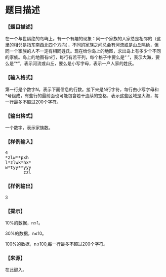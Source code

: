 # 题目描述


<h3>
	【题目描述】
</h3>
<p>
	在一个与世隔绝的岛屿上，有一个有趣的现象：同一个家族的人家总是相邻的（这里的相邻是指东南西北四个方向），不同的家族之间总会有河流或是山丘隔绝，但同一个家族的人不一定有相同姓氏。现在给你岛上的地图，求出岛上有多少个不同的家族。岛上的地图有n行，每行有若干列，每个格子中要么是“ ”，表示大海，要么是“*”，表示河流或山丘，要么是小写字母，表示一户人家的姓氏。
</p>
<h3>
	【输入格式】
</h3>
<p>
	第一行是个数字N，表示下面信息的行数。接下来是N行字符，每行由小写字母和*号组成，有些行的最前面也可能包含若干连续的空格，表示这些区域是大海，每一行最多不超过200个字符。
</p>
<h3>
	【输出格式】
</h3>
<p>
	一个数字，表示家族数。
</p>
<h3>
	【样例输入】
</h3>
<pre>4
*zlw**pxh 
l*zlwk*hx*
w*tyy**yyy
       zzl</pre>
<h3>
	【样例输出】
</h3>
3
<h3>
	【提示】
</h3>
<p>
	10%的数据，n≤1。
</p>
<p>
	30%的数据，n≤10。
</p>
<p>
	100%的数据，n≤100,每一行最多不超过200个字符。
</p>
<h3>
	【来源】
</h3>
<p>
	在此键入。
</p>
